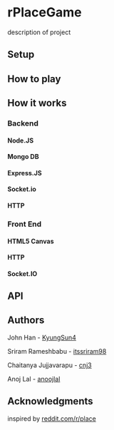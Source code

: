 # rPlaceGame
description of project
## Setup

## How to play

## How it works
### Backend
#### Node.JS
#### Mongo DB
#### Express.JS
#### Socket.io
#### HTTP
### Front End
#### HTML5 Canvas
#### HTTP
#### Socket.IO
## API
## Authors
John Han - [KyungSun4](github.com/kyungsun4)

Sriram Rameshbabu - [itssriram98](github.com/itssriram98)

Chaitanya Jujjavarapu - [cnj3](https://github.com/cnj3)

Anoj Lal - [anoojlal](github.com/anoojlal)
## Acknowledgments
inspired by [reddit.com/r/place](reddit.com/r/place)
